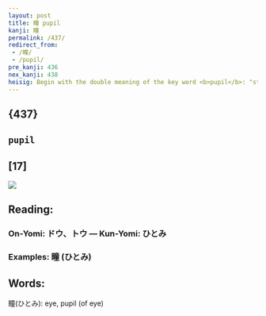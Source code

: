 ```yaml
---
layout: post
title: 瞳 pupil
kanji: 瞳
permalink: /437/
redirect_from:
 - /瞳/
 - /pupil/
pre_kanji: 436
nex_kanji: 438
heisig: Begin with the double meaning of the key word <b>pupil</b>: "student" and the "the apple of one's <i>eye</i>." Now all you have to do is dwell on the phrase "<i>juvenile</i> of one's <i>eye</i>" (the meaning here) until it provides you with an image.
---
```


## {437}

## `pupil`

## [17]

<div class="stroke"><img src="E79EB3.png" /></div>

## Reading:

### On-Yomi: ドウ、トウ &mdash; Kun-Yomi: ひとみ

### Examples: 瞳 (ひとみ)

## Words:

瞳(ひとみ): eye, pupil (of eye)
